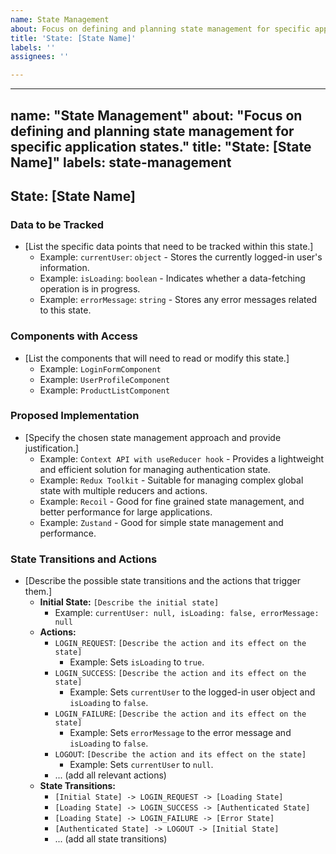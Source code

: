 ```yaml
---
name: State Management
about: Focus on defining and planning state management for specific application states.
title: 'State: [State Name]'
labels: ''
assignees: ''

---
```


---
name: "State Management"
about: "Focus on defining and planning state management for specific application states."
title: "State: [State Name]"
labels: state-management
---

## State: [State Name]

### Data to be Tracked

* [List the specific data points that need to be tracked within this state.]
    * Example: `currentUser`: `object` - Stores the currently logged-in user's information.
    * Example: `isLoading`: `boolean` - Indicates whether a data-fetching operation is in progress.
    * Example: `errorMessage`: `string` - Stores any error messages related to this state.

### Components with Access

* [List the components that will need to read or modify this state.]
    * Example: `LoginFormComponent`
    * Example: `UserProfileComponent`
    * Example: `ProductListComponent`

### Proposed Implementation

* [Specify the chosen state management approach and provide justification.]
    * Example: `Context API with useReducer hook` - Provides a lightweight and efficient solution for managing authentication state.
    * Example: `Redux Toolkit` - Suitable for managing complex global state with multiple reducers and actions.
    * Example: `Recoil` - Good for fine grained state management, and better performance for large applications.
    * Example: `Zustand` - Good for simple state management and performance.

### State Transitions and Actions

* [Describe the possible state transitions and the actions that trigger them.]
    * **Initial State:** `[Describe the initial state]`
        * Example: `currentUser: null, isLoading: false, errorMessage: null`
    * **Actions:**
        * `LOGIN_REQUEST`: `[Describe the action and its effect on the state]`
            * Example: Sets `isLoading` to `true`.
        * `LOGIN_SUCCESS`: `[Describe the action and its effect on the state]`
            * Example: Sets `currentUser` to the logged-in user object and `isLoading` to `false`.
        * `LOGIN_FAILURE`: `[Describe the action and its effect on the state]`
            * Example: Sets `errorMessage` to the error message and `isLoading` to `false`.
        * `LOGOUT`: `[Describe the action and its effect on the state]`
            * Example: Sets `currentUser` to `null`.
        * ... (add all relevant actions)
    * **State Transitions:**
        * `[Initial State] -> LOGIN_REQUEST -> [Loading State]`
        * `[Loading State] -> LOGIN_SUCCESS -> [Authenticated State]`
        * `[Loading State] -> LOGIN_FAILURE -> [Error State]`
        * `[Authenticated State] -> LOGOUT -> [Initial State]`
        * ... (add all state transitions)

